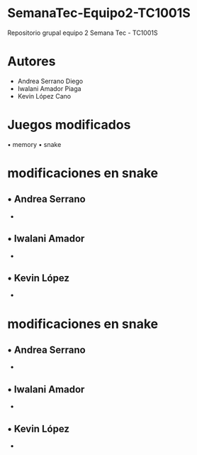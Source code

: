 # SemanaTec-Equipo2-TC1001S
Repositorio grupal equipo 2 Semana Tec - TC1001S

# Autores 
  - Andrea Serrano Diego
  - Iwalani Amador Piaga
  - Kevin López Cano

# Juegos modificados 
  • memory 
  • snake

# modificaciones en snake 
  • Andrea Serrano
 -
 -
  • Iwalani Amador
 -
 -
  • Kevin López
 -
 -

# modificaciones en snake 
  • Andrea Serrano
 -
 -
  • Iwalani Amador
 -
 -
  • Kevin López
 -
 -
